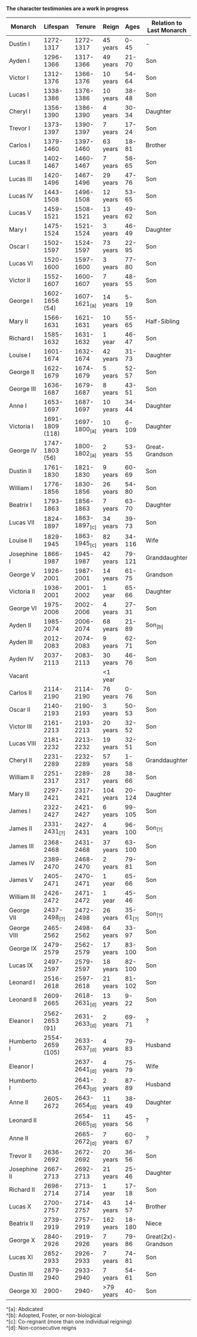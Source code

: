 **The character testimonies are a work in progress**

| Monarch  | Lifespan  | Tenure | Reign | Ages | Relation to Last Monarch |
| ------- | ------- | - | ------- | ------- | ------- |
| Dustin I | 1272-1317 | 1272-1317 | 45 years | 0-45 | - |
| Ayden I | 1296-1366 | 1317-1366 | 49 years | 21-70 | Son |
| Victor I | 1312-1376 | 1366-1376 | 10 years | 54-64 | Son |
| Lucas I | 1338-1386 | 1376-1386 | 10 years | 38-48 | Son |
| Cheryl I | 1356-1390 | 1386-1390 | 4 years | 30-34 | Daughter |
| Trevor I | 1373-1397 | 1390-1397 | 7 years | 17-24 | Son |
| Carlos I | 1379-1460 | 1397-1460 | 63 years | 18-81 | Brother |
| Lucas II | 1402-1467 | 1460-1467 | 7 years | 58-65 | Son |
| Lucas III | 1420-1496 | 1467-1496 | 29 years | 47-76 | Son |
| Lucas IV | 1443-1508 | 1496-1508 | 12 years | 53-65 | Son |
| Lucas V | 1459-1521 | 1508-1521 | 13 years | 49-62 | Son |
| Mary I | 1475-1524 | 1521-1524 | 3 years | 46-49 | Daughter |
| Oscar I | 1502-1597 | 1524-1597 | 73 years | 22-95 | Son |
| Lucas VI | 1520-1600 | 1597-1600 | 3 years | 77-80 | Son |
| Victor II | 1552-1607 | 1600-1607 | 7 years | 48-55 | Son |
| George I | 1602-1656 (54) | 1607-1621<sub>[a]</sub> | 14 years | 5-19 | Son |
| Mary II | 1566-1631 | 1621-1631 | 10 years | 55-65 | Half-Sibling |
| Richard I | 1585-1632 | 1631-1632 | 1 year | 46-47 | Son |
| Louise I | 1601-1674 | 1632-1674 | 42 years | 31-73 | Daughter |
| George II | 1622-1679 | 1674-1679 | 5 years | 52-57 | Son |
| George III | 1636-1687 | 1679-1687 | 8 years | 43-51 | Son |
| Anne I | 1653-1697 | 1687-1697 | 10 years | 34-44 | Daughter |
| Victoria I | 1691-1809 (118) | 1697-1800<sub>[a]</sub> | 10 years | 6-109 | Daughter |
| George IV | 1747-1803 (56) | 1800-1802<sub>[a]</sub> | 2 years | 53-55 | Great-Grandson |
| Dustin II | 1761-1830 | 1821-1830 | 9 years | 60-69 | Son |
| William I | 1776-1856 | 1830-1856 | 26 years | 54-80 | Son |
| Beatrix I | 1793-1863 | 1856-1863 | 7 years | 63-70 | Daughter |
| Lucas VII | 1824-1897 | 1863-1897<sub>[c]</sub> | 34 years | 39-73 | Son |
| Louise II | 1829-1945 | 1863-1945<sub>[c]</sub>| 82 years  | 34-116 | Wife |
| Josephine I | 1866-1987 | 1945-1987 | 42 years  | 79-121 | Granddaughter |
| George V | 1926-2001 | 1987-2001 | 14 years  | 61-75 | Grandson |
| Victoria II | 1936-2001 | 2001-2002 | 1 year  | 65-66 | Daughter |
| George VI | 1975-2006 | 2002-2006 | 4 years  | 27-31 | Son |
| Ayden II | 1985-2074 | 2006-2074 | 68 years  | 21-89 | Son<sub>[b]</sub> |
| Ayden III | 2012-2083 | 2074-2083 | 9 years  | 62-71 | Son |
| Ayden IV | 2037-2113 | 2083-2113 | 30 years  | 46-76 | Son
| Vacant | | | <1 year | | |
| Carlos II | 2114-2190 | 2114-2190 | 76 years  | 0-76 | Son |
| Oscar II | 2140-2193 | 2190-2193 | 3 years  | 50-53 | Son |
| Victor III | 2161-2213 | 2193-2213 | 20 years  | 32-52 | Son |
| Lucas VIII | 2181-2232 | 2213-2232 | 19 years  | 32-51 | Son |
| Cheryl II | 2231-2289 | 2232-2289 | 57 years  | 1-58 | Granddaughter |
| William II | 2251-2317 | 2289-2317 | 28 years  | 38-66 | Son |
| Mary III | 2297-2421 | 2317-2421 | 104 years  | 20-124 | Daughter |
| James I | 2322-2427 | 2421-2427 | 6 years  | 99-105 | Son |
| James II | 2331-2431<sub>[?]</sub> | 2427-2431 | 4 years  | 96-100 | Son<sub>[?]</sub> |
| James III | 2368-2468 | 2431-2468 | 37 years  | 63-100 | Son |
| James IV | 2389-2470 | 2468-2470 | 2 years  | 79-81 | Son |
| James V | 2405-2471 | 2470-2471 | 1 year  | 65-66 | Son |
| William III | 2426-2472 | 2471-2472 | 1 year  | 45-46 | Son |
| George VII | 2437-2498<sub>[?]</sub> | 2472-2498 | 26 years  | 35-61<sub>[?]</sub> | Son<sub>[?]</sub> |
| George VIII | 2465-2562 | 2498-2562 | 64 years  | 33-97 | Son |
| George IX | 2479-2579 | 2562-2579 | 17 years | 83-100 | Son |
| Lucas IX | 2497-2597 | 2579-2597 | 18 years | 82-100 | Son |
| Leonard I | 2516-2618 | 2597-2618 | 21 years | 81-102 | Son |
| Leonard II | 2609-2665 | 2618-2631<sub>[d]</sub> | 13 years | 9-22 | Son |
| Eleanor I | 2562-2653 (91) | 2631-2633<sub>[d]</sub> | 2 years | 69-71 | ? |
| Humberto I | 2554-2659 (105) | 2633-2637<sub>[d]</sub> | 4 years | 79-83 | Husband |
| Eleanor I | | 2637-2641<sub>[d]</sub> | 4 years | 75-79 | Wife |
| Humberto I | | 2641-2643<sub>[d]</sub> | 2 years | 87-89 | Husband |
| Anne II | 2605-2672 | 2643-2654<sub>[d]</sub> | 11 years | 38-49 | Daughter |
| Leonard II | | 2654-2665<sub>[d]</sub> | 11 years | 45-56 | ? |
| Anne II | | 2665-2672<sub>[d]</sub> | 7 years | 60-67 | ? |
| Trevor II | 2636-2692 | 2672-2692 | 20 years | 36-56 | Son |
| Josephine II | 2667-2713 | 2692-2713 | 21 years | 25-46 | Daughter |
| Richard II | 2696-2714 | 2713-2714 | 1 year | 17-18 | Son |
| Lucas X | 2700-2757 | 2714-2757 | 43 years | 14-57 | Brother |
| Beatrix II | 2739-2919 | 2757-2919 | 162 years | 18-180 | Niece |
| George X | 2840-2926 | 2919-2926 | 7 years | 79-86 | Great(2x)-Grandson |
| Lucas XI | 2852-2933 | 2926-2933 | 7 years | 74-81 | Son |
| Dustin III | 2879-2940 | 2933-2940 | 7 years | 54-61 | Son |
| George XI | 2900- | 2940- | >79 years | 40- | Son |

<span id="a">^[a]: Abdicated</span><br>
<span id="b">^[b]: Adopted, Foster, or non-biological</span><br>
<span id="c">^[c]: Co-regnant (more than one individual reigning)</span><br>
<span id="d">^[d]: Non-consecutive reigns</span><br>
